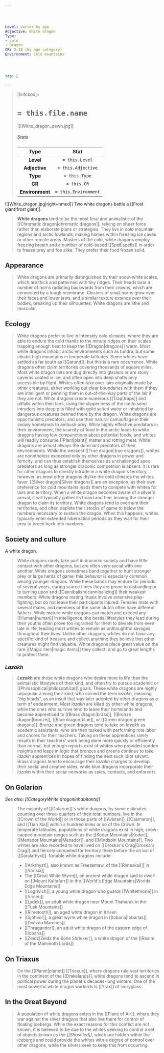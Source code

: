 ```yaml
---




Level: Varies by age
Adjective: White dragon
Type:
- cold
- Dragon
CR: 2–18 (by age category)
Environment: Cold mountains




tag: 👹

---
```


> [!infobox]+
> #  `= this.file.name`
> ![[White_dragon_pawn.jpg]]
> ##### Stats
> Type | Stat |
> :---:|:---:|
> **Level** | `= this.Level` |
> **Adjective** | `= this.Adjective` |
> **Type** | `= this.Type` |
> **CR** | `= this.CR` |
> **Environment** | `= this.Environment` |



![[White_dragon.jpg|right+hmed]] 
 Two white dragons battle a [[Frost giant|frost giant]].
> **White dragons** tend to be the most feral and animalistic of the [[Chromatic dragon|chromatic dragons]], relying on sheer force rather than elaborate plans or strategies. They live in cold mountain regions and arctic lowlands, making homes within freezing ice caves or other remote areas. Masters of the cold, white dragons employ freezing breath and a number of cold-based [[Spell|spells]] in order to freeze prey and foe alike. They prefer their food frozen solid.



## Appearance

> White dragons are primarily distinguished by their snow-white scales, which are thick and patterned with tiny ridges. Their heads bear a number of horns radiating backwards from their crowns, which are connected by a tough membrane. Clusters of small horns grow over their faces and lower jaws, and a similar texture extends over their bodies, breaking up their silhouettes. White dragons are lithe and muscular.


## Ecology

> White dragons prefer to live in intensely cold climates, where they are able to endure the cold thanks to the minute ridges on their scales trapping enough heat to keep the [[Dragon|dragons]] warm. Most white dragons inhabit arctic environments such as tundra, but some inhabit high mountains in temperate latitudes. Some whites have settled as far south as [[Garund]], but this is a rare occurrence. White dragons often claim territories covering thousands of square miles.
> Most white dragon lairs are dug directly into glaciers or are stony caverns coated in ice, and often open into deep shafts only accessible by flight. Whites often take over lairs originally made by other creatures, either working out clear boundaries with them if they are intelligent or penning them in out-of-the-way parts of the lair if they are not. White dragons create numerous [[Trap|traps]] and pitfalls within their lairs, using the slipperiness of the ice to send intruders into deep pits filled with gelid salted water or inhabited by dangerous creatures penned there by the dragon.
> White dragons are opportunistic predators, and use their natural camouflage in their snowy homelands to ambush prey. While highly effective predators in their environment, the scarcity of food in the arctic leads to white dragons having few compunctions about potential foods, and whites will readily consume [[Plant|plant]] matter and rotting meat.
> White dragons are almost always the dominant predators of their environments. While the weakest [[True dragon|true dragons]], whites are nonetheless exceeded only by other dragons in power and ferocity, and can thus establish themselves as unchallenged apex predators as long as stronger draconic competition is absent. It is rare for other dragons to directly intrude in a white dragon's territory, however, as most other dragons dislike the cold climates the whites favor. [[Silver dragon|Silver dragons]] are an exception, as their own preference for cold mountains leads them to compete with whites for lairs and territory. When a white dragon becomes aware of a silver's arrival, it will typically gather its hoard and flee, leaving the stronger dragon to claim its territory.
> White dragons tend to overhunt their territories, and often deplete their stocks of game to below the numbers necessary to sustain the dragon. When this happens, whites typically enter extended hibernation periods as they wait for their prey to breed back into numbers.


## Society and culture

 
 A white dragon.
> White dragons rarely take part in draconic society and have little contact with other dragons, but are often very social with one another. White dragons sometimes band together to hunt stronger prey or large herds of game; this behavior is especially common among younger dragons. While these bands may endure for periods of several years, during scarce times they are prone to disbanding or to turning upon and [[Cannibalism|cannibalizing]] their weakest members.
> White dragons mating rituals involve extensive play-fighting, but do not leave their participants injured. Females mate with several males, and members of the same clutch often have different fathers.
> While mature white dragons can match and exceed any [[Human|human]] in intelligence, the bestial lifestyles they lead during their youths often prove too ingrained for them to deviate from even late in life, leading most whites to remain as unthoughtful savages throughout their lives.
> Unlike other dragons, whites do not favor any specific kind of treasure and collect anything they believe that other creatures might find valuable. White dragons place great value on the rare [[Magic item|magic items]] they collect, and go to great lengths to protect them.


### *Lazakh*

> ***Lazakh*** are those white dragons who desire more to life than the animalistic lifestyles of their kind, and often try to pursue academic or [[Philosophical|philosophical]] goals. These white dragons are highly unpopular among their kind, who coined the term *lazakh*, meaning "big heads", as an insult that was later adopted by other dragons as a term of endearment. Most *lazakh* are killed by other white dragons, while the ones who survive tend to leave their homelands and become apprenticed to [[Brass dragon|brass]], [[Bronze dragon|bronze]], [[Blue dragon|blue]], or [[Green dragon|green dragons]].
> Bronze and green dragons tend to take on *lazakh* as academic assistants, who are then tasked with performing rote labor and chores for their teachers. Taking on these apprentices rarely results in their teachers' work being done more quickly or efficiently than normal, but enough reports exist of whites who provided sudden insights and leaps in logic that bronzes and greens continue to take *lazakh* apprentices in hopes of finding the next such idiot savant. Brass dragons tend to encourage their *lazakh* charges to develop their social and creative sides, while blue dragons incorporate their *lazakh* within their social networks as spies, contacts, and enforcers.


## On Golarion

*See also: [[CategoryWhite dragonInhabitants]]*
> The majority of [[Golarion]]'s white dragons, by some estimates counting over three-quarters of their total numbers, live in the [[Crown of the World]] or in those parts of [[Avistan]], [[Casmaron]], and [[Tian Xia]] within a hundred miles or so of the Crown. In temperate latitudes, populations of white dragons exist in high, snow-capped mountain ranges such as the [[Kodar Mountains|Kodar]], [[Menador Mountains|Menador]], and [[Mindspin Mountains]]. Two whites are also recorded to have lived on [[Droskar's Crag|Droskars Crag]] and fiercely competed for territory there before the arrival of [[Daralathyxl]].
> Notable white dragons include:

> - [[Arkrhyst]], also known as Freezemaw, of the [[Rimeskull]] in [[Varisia]]
> - The [[Great White Wyrm]], an ancient white dragon said to dwell on [[Mount Kaltafarr]] in the [[World's Edge Mountains|Worlds Edge Mountains]]
> - [[Logrivich]], a young white dragon who guards [[Whitethrone]] in [[Irrisen]]
> - [[Lydek]], an adult white dragon near Mount Thaharak in the [[Tusk Mountains]]
> - [[Rimetooth]], an aged white dragon in Irrisen
> - [[Sjohvor]], a great wyrm white dragon in [[Iobaria|Iobarias]] [[Dvezda Marches]]
> - [[Thragandor]], an adult white dragon of the eastern edge of [[Iobaria]]
> - [[Zeidz|Zeidz the Bone Shrieker]], a white dragon of the [[Realm of the Mammoth Lords]]

## On Triaxus

> On the [[Planet|planet]] [[Triaxus]], where dragons rule vast territories in the continent of the [[Drakelands]], white dragons tend to ascend in political power during the planet's decades-long winters. One of the most powerful white dragon warlords is [[Yrax]] of Ivoryglass.


## In the Great Beyond

> A population of white dragons exists in the [[Plane of Air]], where they war against the silver dragons that also live there for control of floating icebergs. While the exact reasons for this conflict are not known, it is believed to be due to the whites seeking to control a set of objects known as the *[[Shastiled]]*, which are hidden within the icebergs and could provide the whites with a degree of control over other dragons, while the silvers seek to keep this from occurring.









